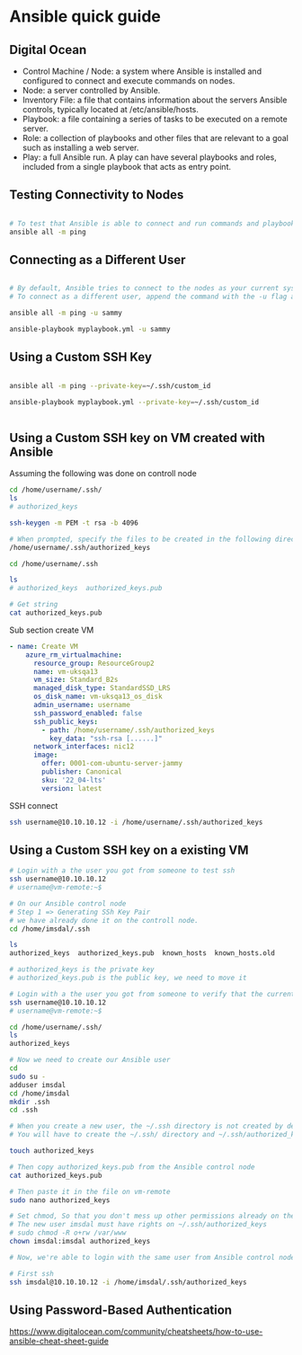 # Ansible quick guide

## Digital Ocean


* Control Machine / Node: a system where Ansible is installed and configured to connect and execute commands on nodes.
* Node: a server controlled by Ansible.
* Inventory File: a file that contains information about the servers Ansible controls, typically located at /etc/ansible/hosts.
* Playbook: a file containing a series of tasks to be executed on a remote server.
* Role: a collection of playbooks and other files that are relevant to a goal such as installing a web server.
* Play: a full Ansible run. A play can have several playbooks and roles, included from a single playbook that acts as entry point.


## Testing Connectivity to Nodes

```bash

# To test that Ansible is able to connect and run commands and playbooks on your nodes
ansible all -m ping


```

## Connecting as a Different User

```bash

# By default, Ansible tries to connect to the nodes as your current system user, using its corresponding SSH keypair. 
# To connect as a different user, append the command with the -u flag and the name of the intended user:

ansible all -m ping -u sammy

ansible-playbook myplaybook.yml -u sammy

```

## Using a Custom SSH Key

```bash

ansible all -m ping --private-key=~/.ssh/custom_id

ansible-playbook myplaybook.yml --private-key=~/.ssh/custom_id



```

## Using a Custom SSH key on VM created with Ansible


Assuming the following was done on controll node

```bash
cd /home/username/.ssh/
ls
# authorized_keys

ssh-keygen -m PEM -t rsa -b 4096

# When prompted, specify the files to be created in the following directory
/home/username/.ssh/authorized_keys

cd /home/username/.ssh

ls
# authorized_keys  authorized_keys.pub

# Get string
cat authorized_keys.pub

```
Sub section create VM

```yml
- name: Create VM
    azure_rm_virtualmachine:
      resource_group: ResourceGroup2
      name: vm-uksqa13
      vm_size: Standard_B2s
      managed_disk_type: StandardSSD_LRS
      os_disk_name: vm-uksqa13_os_disk
      admin_username: username
      ssh_password_enabled: false
      ssh_public_keys:
        - path: /home/username/.ssh/authorized_keys
          key_data: "ssh-rsa [......]"
      network_interfaces: nic12
      image:
        offer: 0001-com-ubuntu-server-jammy
        publisher: Canonical
        sku: '22_04-lts'
        version: latest
```
SSH connect

```bash
ssh username@10.10.10.12 -i /home/username/.ssh/authorized_keys 

```


## Using a Custom SSH key on a existing VM

```bash
# Login with a the user you got from someone to test ssh
ssh username@10.10.10.12
# username@vm-remote:~$ 

# On our Ansible control node
# Step 1 => Generating SSh Key Pair
# we have already done it on the controll node.
cd /home/imsdal/.ssh

ls
authorized_keys  authorized_keys.pub  known_hosts  known_hosts.old

# authorized_keys is the private key
# authorized_keys.pub is the public key, we need to move it

# Login with a the user you got from someone to verify that the current user has authorized_keys file
ssh username@10.10.10.12
# username@vm-remote:~$

cd /home/username/.ssh/
ls
authorized_keys

# Now we need to create our Ansible user
cd
sudo su -
adduser imsdal
cd /home/imsdal
mkdir .ssh
cd .ssh

# When you create a new user, the ~/.ssh directory is not created by default. 
# You will have to create the ~/.ssh/ directory and ~/.ssh/authorized_keys file yourself.

touch authorized_keys

# Then copy authorized_keys.pub from the Ansible control node  
cat authorized_keys.pub

# Then paste it in the file on vm-remote
sudo nano authorized_keys

# Set chmod, So that you don't mess up other permissions already on the file, use the flag +, such as via
# The new user imsdal must have rights on ~/.ssh/authorized_keys
# sudo chmod -R o+rw /var/www
chown imsdal:imsdal authorized_keys

# Now, we're able to login with the same user from Ansible control node to vm-uksqa12

# First ssh
ssh imsdal@10.10.10.12 -i /home/imsdal/.ssh/authorized_keys

```
## Using Password-Based Authentication


https://www.digitalocean.com/community/cheatsheets/how-to-use-ansible-cheat-sheet-guide

